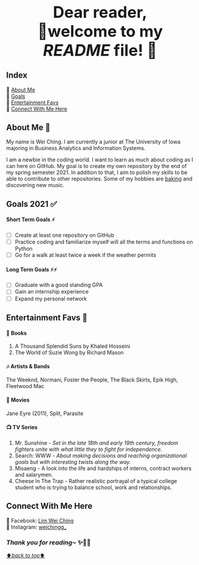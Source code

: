 ## **<h1 align="center"> Dear reader,<br/>:blossom:welcome to my *README* file!** :blossom:

## **Index** 

:small_blue_diamond: [About Me](#about-me-information_desk_person)     
:small_blue_diamond: [Goals](#goals-2021-white_check_mark)   
:small_blue_diamond: [Entertainment Favs](#entertainment-favs-popcorn)   
:small_blue_diamond: [Connect With Me Here](#connect-with-me-here)

## **About Me** :information_desk_person:

My name is Wei Ching. I am currently a junior at The University of Iowa majoring in Business Analytics and Information Systems. 

I am a newbie in the coding world. I want to learn as much about coding as I can here on GitHub.
My goal is to create my own repository by the end of my spring semester 2021.
In addition to that, I aim to polish my skills to be able to contribute to other repositories.
Some of my hobbies are [baking](https://imgur.com/a/hk7efyK) and discovering new music.

## **Goals 2021** :white_check_mark:

#### Short Term Goals :zap:
- [ ] Create at least one repository on GitHub
- [ ] Practice coding and familiarize myself will all the terms and functions on Python
- [ ] Go for a walk at least twice a week if the weather permits

#### Long Term Goals :zap::zap:
- [ ] Graduate with a good standing GPA
- [ ] Gain an internship experience
- [ ] Expand my personal network

## **Entertainment Favs** :popcorn:

#### :book: Books     
1. A Thousand Splendid Suns by Khaled Hosseini
2. The World of Suzie Wong by Richard Mason  

#### :notes: Artists & Bands     
The Weeknd, Normani, Foster the People, The Black Skirts, Epik High, Fleetwood Mac 

#### :movie_camera: Movies   
Jane Eyre (2011), Split, Parasite  

#### :tv: TV Series    
1. Mr. Sunshine - *Set in the late 18th and early 19th century, freedom fighters unite with what little they to fight for independence.*  
2. Search: WWW - *About making decisions and reaching organizational goals but with interesting twists along the way.*    
3. Misaeng - A look into the life and hardships of interns, contract workers and salarymen.  
4. Cheese In The Trap - Rather realistic portrayal of a typical college student who is trying to balance school, work and relationships.   

## **Connect With Me Here**

:heart_decoration:  Facebook: [Lim Wei Ching](https://www.facebook.com/lim.weiching.5)  
:heart_decoration:  Instagram: [weichingg_](https://www.instagram.com/weichingg_/)

### *Thank you for reading~* :sparkles::wave::smiley:

[:arrow_up:*back to top*:arrow_up:](#dear-reader-welcome-to-my-readme-file-star2) 
